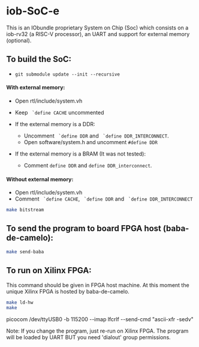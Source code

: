 # iob-SoC-e

This is an IObundle proprietary System on Chip (Soc) which consists on a
iob-rv32 (a RISC-V processor), an UART and support for external memory (optional).

## To build the SoC:
* ``git submodule update --init --recursive``

#### With external memory:
* Open rtl/include/system.vh
* Keep `` `define CACHE`` uncommented 
* If the external memory is a DDR:
    * Uncomment `` `define DDR`` and `` `define DDR_INTERCONNECT``.
    * Open software/system.h and uncomment ``#define DDR``

* If the external memory is a BRAM (It was not tested):
    * Comment ``define DDR`` and ``define DDR_interconnect``.

#### Without external memory: 
* Open rtl/include/system.vh
* Comment `` `define CACHE``, `` `define DDR`` and `` `define DDR_INTERCONNECT``

```bash
make bitstream
```

## To send the program to board FPGA host (baba-de-camelo):
```bash
make send-baba
```

## To run on Xilinx FPGA:
This command should be given in FPGA host machine. At this moment the unique
Xilinx FPGA is hosted by baba-de-camelo.

```bash
make ld-hw
make 
```

picocom /dev/ttyUSB0 -b 115200 --imap lfcrlf --send-cmd "ascii-xfr -sedv"

Note: If you change the program, just re-run on Xilinx FPGA. The program will be
loaded by UART BUT you need 'dialout' group permissions.
